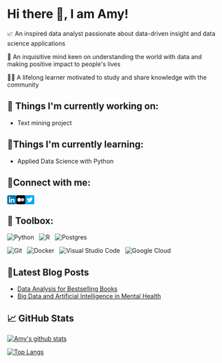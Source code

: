 #  Hi there 👋, I am Amy! 

📈 An inspired data analyst passionate about data-driven insight and data science applications

🧠 An inquisitive mind keen on understanding the world with data and making positive impact to people's lives

👩‍🎓 A lifelong learner motivated to study and share knowledge with the community


## 🔭 Things I'm currently working on:

- Text mining project

## 🌱Things I'm currently learning:

- Applied Data Science with Python

## 🤝Connect with me:

<a href="https://www.linkedin.com/in/amy-yang-b45074103/"><img align="left" src="https://raw.githubusercontent.com/amy-panda/amy-panda/main/Images/linkedin_flaticon_riajulislam.png" alt="Amy Yang | LinkedIn" width="21px"/></a>
<a href="https://medium.com/@yan.yang_19647/"><img align="left" src="https://raw.githubusercontent.com/amy-panda/amy-panda/main/Images/medium_flaticon_Freepik.png" alt="Amy Yang | Medium" width="21px"/></a>
<a href="https://twitter.com/AmyYang160604/"><img align="left" src="https://raw.githubusercontent.com/amy-panda/amy-panda/main/Images/twitter_flaticon_Md_Tanvirul_Haque.png" alt="Amy Yang | Twitter" width="21px"/></a>
</br>

## 🧰 Toolbox:

![Python](https://img.shields.io/badge/Code-Python-3776AB?style=flat&logo=python&color=306998&logoColor=FFD43B)
&nbsp;
![R](https://img.shields.io/badge/Code-R-%23276DC3.svg?style=flat&logo=r&color=165CAA&logoColor=BFC2C5)
&nbsp;
![Postgres](https://img.shields.io/badge/Code-Postgres-%23316192.svg?style=flat&logo=postgresql&color=0064a5)
&nbsp;
</br>

![Git](https://img.shields.io/badge/Tool-Git-%23F05033.svg?style=flat&logo=git&color=F05032)
&nbsp;
![Docker](https://img.shields.io/badge/Tool-Docker-%230db7ed.svg?style=flat&logo=docker&color=0db7ed&logoColor=0db7ed)
&nbsp;
![Visual Studio Code](https://img.shields.io/badge/Tool-Visual%20Studio%20Code-0078d7.svg?style=flat&logo=visual-studio-code&color=0078d7&logoColor=0078d7)
&nbsp;
![Google Cloud](https://img.shields.io/badge/Tool-GoogleCloud-%234285F4.svg?style=flat&logo=google-cloud&color=4285F4&logoColor=white)

## 📝Latest Blog Posts

- [Data Analysis for Bestselling Books](https://medium.com/@yan.yang_19647/data-analysis-for-bestselling-books-500b2a3c0b03)
- [Big Data and Artificial Intelligence in Mental Health](https://medium.com/trends-in-data-science/big-data-and-artificial-intelligence-in-mental-health-336ff591aec9)

## 📈 GitHub Stats 

[![Amy's github stats](https://github-readme-stats.vercel.app/api?username=amy-panda&count_private=true&show_icons=true)](https://github.com/amy-panda)

[![Top Langs](https://github-readme-stats.vercel.app/api/top-langs/?username=amy-panda&layout=compact)](https://github.com/amy-panda/amy-panda)

<!--
[![LinkedIn](https://img.shields.io/badge/linkedin-%230077B5.svg?style=for-the-badge&logo=linkedin&logoColor=white)](https://www.linkedin.com/in/amy-yang-b45074103)
&nbsp;&nbsp;
[![Medium](https://img.shields.io/badge/Medium-12100E?style=for-the-badge&logo=medium&logoColor=white)](https://medium.com/@yan.yang_19647)

>

</details>

[twitter]: https://twitter.com/AmyYang160604
[linkedin]: https://www.linkedin.com/in/amy-yang-b45074103




<!--
**amy-panda/amy-panda** is a ✨ _special_ ✨ repository because its `README.md` (this file) appears on your GitHub profile.

Here are some ideas to get you started:

-  I’m currently working on ...
- 🌱 I’m currently learning ...
- 👯 I’m looking to collaborate on ...
- 🤔 I’m looking for help with ...
- 💬 Ask me about ...
- 📫 How to reach me: ...
- 😄 Pronouns: ...
- ⚡ Fun fact: ...
--
- shortcut preview ctrl+shift+v>
